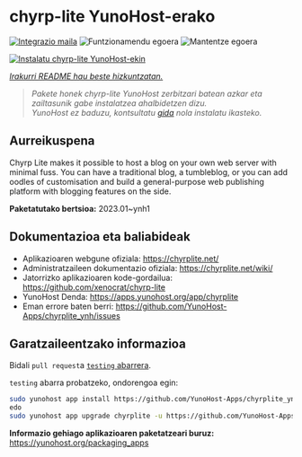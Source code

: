 <!--
Ohart ongi: README hau automatikoki sortu da <https://github.com/YunoHost/apps/tree/master/tools/readme_generator>ri esker
EZ editatu eskuz.
-->

# chyrp-lite YunoHost-erako

[![Integrazio maila](https://dash.yunohost.org/integration/chyrplite.svg)](https://dash.yunohost.org/appci/app/chyrplite) ![Funtzionamendu egoera](https://ci-apps.yunohost.org/ci/badges/chyrplite.status.svg) ![Mantentze egoera](https://ci-apps.yunohost.org/ci/badges/chyrplite.maintain.svg)

[![Instalatu chyrp-lite YunoHost-ekin](https://install-app.yunohost.org/install-with-yunohost.svg)](https://install-app.yunohost.org/?app=chyrplite)

*[Irakurri README hau beste hizkuntzatan.](./ALL_README.md)*

> *Pakete honek chyrp-lite YunoHost zerbitzari batean azkar eta zailtasunik gabe instalatzea ahalbidetzen dizu.*  
> *YunoHost ez baduzu, kontsultatu [gida](https://yunohost.org/install) nola instalatu ikasteko.*

## Aurreikuspena

Chyrp Lite makes it possible to host a blog on your own web server with minimal fuss. You can have a traditional blog, a tumbleblog, or you can add oodles of customisation and build a general-purpose web publishing platform with blogging features on the side.

**Paketatutako bertsioa:** 2023.01~ynh1
## Dokumentazioa eta baliabideak

- Aplikazioaren webgune ofiziala: <https://chyrplite.net/>
- Administratzaileen dokumentazio ofiziala: <https://chyrplite.net/wiki/>
- Jatorrizko aplikazioaren kode-gordailua: <https://github.com/xenocrat/chyrp-lite>
- YunoHost Denda: <https://apps.yunohost.org/app/chyrplite>
- Eman errore baten berri: <https://github.com/YunoHost-Apps/chyrplite_ynh/issues>

## Garatzaileentzako informazioa

Bidali `pull request`a [`testing` abarrera](https://github.com/YunoHost-Apps/chyrplite_ynh/tree/testing).

`testing` abarra probatzeko, ondorengoa egin:

```bash
sudo yunohost app install https://github.com/YunoHost-Apps/chyrplite_ynh/tree/testing --debug
edo
sudo yunohost app upgrade chyrplite -u https://github.com/YunoHost-Apps/chyrplite_ynh/tree/testing --debug
```

**Informazio gehiago aplikazioaren paketatzeari buruz:** <https://yunohost.org/packaging_apps>

